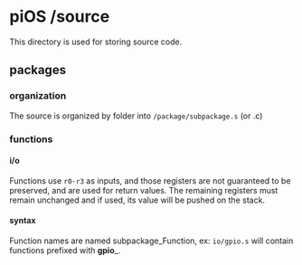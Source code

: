 piOS /source
============

This directory is used for storing source code.

## packages

### organization
The source is organized by folder into `/package/subpackage.s` (or .c)

### functions

#### i/o
Functions use `r0-r3` as inputs, and those registers are not guaranteed to be preserved, and are used for return values.
The remaining registers must remain unchanged and if used, its value will be pushed on the stack.

#### syntax
Function names are named subpackage_Function, ex: `io/gpio.s` will contain functions prefixed with __gpio___.
